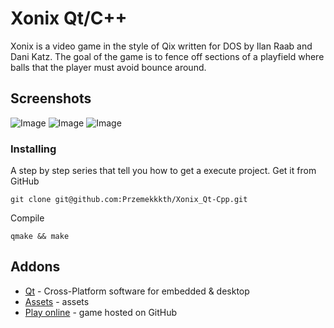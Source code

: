 # Xonix Qt/C++
Xonix is a video game in the style of Qix written for DOS by Ilan Raab and Dani Katz. The goal of the game is to fence off sections of a playfield where balls that the player must avoid bounce around.

## Screenshots
![Image](https://user-images.githubusercontent.com/28188300/174858451-c91f2fa6-0849-43f0-8a07-1b5f4a5eb844.png)
![Image](https://user-images.githubusercontent.com/28188300/174858454-7538b5bf-430c-4afe-b73f-ff4a0ed60bca.png)
![Image](https://user-images.githubusercontent.com/28188300/174858455-4323fe96-1a62-47b7-b95f-e4e28632aa30.png)

### Installing
A step by step series  that tell you how to get a execute project.
Get it from GitHub
```
git clone git@github.com:Przemekkkth/Xonix_Qt-Cpp.git
```
Compile
```
qmake && make
```
## Addons
* [Qt](https://www.qt.io/) - Cross-Platform software for embedded & desktop
* [Assets](https://www.kenney.nl/) - assets
* [Play online](https://przemekkkth.github.io/assets/games/xonix/index.html) - game hosted on GitHub
